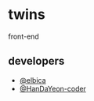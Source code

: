 # twins

front-end

## developers

- [@elbica](https://github.com/elbica)
- [@HanDaYeon-coder](https://github.com/HanDaYeon-coder)
